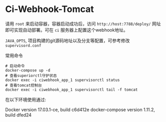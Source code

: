 # Ci-Webhook-Tomcat

请用 `root` 来启动容器，容器启动成功后，访问 `http://host:7788/deploy/` 网址即可实现自动部署。可在 `ci` 服务器上配置这个webhook地址。

`JAVA_OPTS`, 项目构建的git源码地址以及分支等配置，可参考修改 `supervisord.conf`

常用命令

```
# 启动命令
docker-compose up -d
# 查看superiorctl守护状态
docker exec -i ciwebhook_app_1 supervisorctl status
# 查看tomcat控制台
docker exec -i ciwebhook_app_1 supervisorctl tail -f tomcat
```

在以下环境使用通过:

Docker version 17.03.1-ce, build c6d412e
docker-compose version 1.11.2, build dfed24

